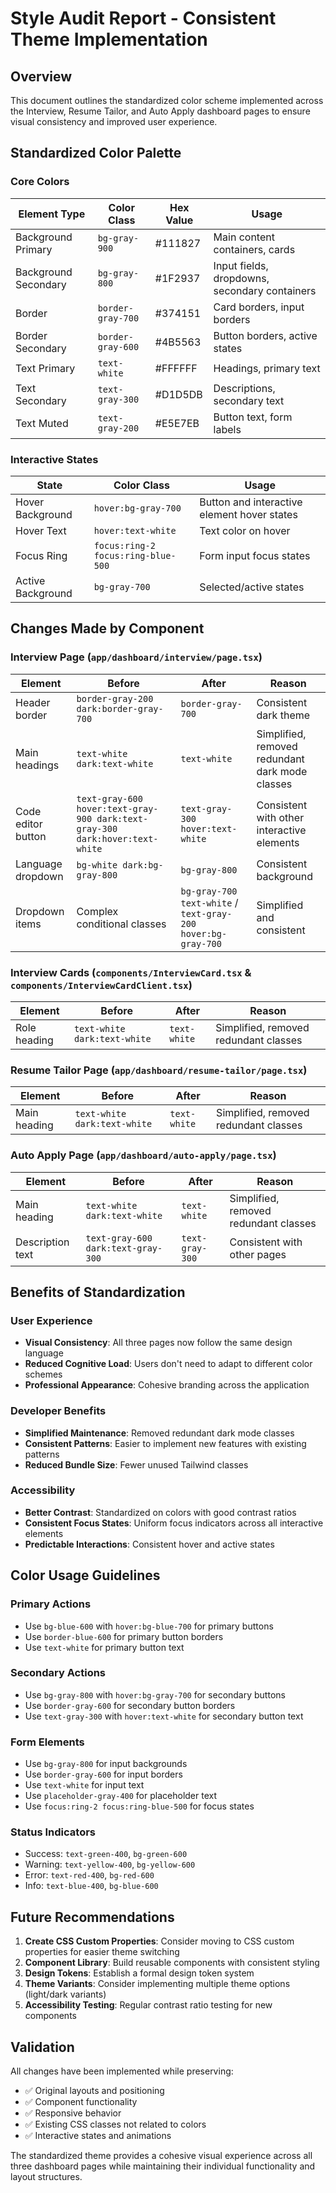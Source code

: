 # Style Audit Report - Consistent Theme Implementation

## Overview
This document outlines the standardized color scheme implemented across the Interview, Resume Tailor, and Auto Apply dashboard pages to ensure visual consistency and improved user experience.

## Standardized Color Palette

### Core Colors
| Element Type | Color Class | Hex Value | Usage |
|--------------|-------------|-----------|-------|
| Background Primary | `bg-gray-900` | #111827 | Main content containers, cards |
| Background Secondary | `bg-gray-800` | #1F2937 | Input fields, dropdowns, secondary containers |
| Border | `border-gray-700` | #374151 | Card borders, input borders |
| Border Secondary | `border-gray-600` | #4B5563 | Button borders, active states |
| Text Primary | `text-white` | #FFFFFF | Headings, primary text |
| Text Secondary | `text-gray-300` | #D1D5DB | Descriptions, secondary text |
| Text Muted | `text-gray-200` | #E5E7EB | Button text, form labels |

### Interactive States
| State | Color Class | Usage |
|-------|-------------|-------|
| Hover Background | `hover:bg-gray-700` | Button and interactive element hover states |
| Hover Text | `hover:text-white` | Text color on hover |
| Focus Ring | `focus:ring-2 focus:ring-blue-500` | Form input focus states |
| Active Background | `bg-gray-700` | Selected/active states |

## Changes Made by Component

### Interview Page (`app/dashboard/interview/page.tsx`)
| Element | Before | After | Reason |
|---------|--------|-------|--------|
| Header border | `border-gray-200 dark:border-gray-700` | `border-gray-700` | Consistent dark theme |
| Main headings | `text-white dark:text-white` | `text-white` | Simplified, removed redundant dark mode classes |
| Code editor button | `text-gray-600 hover:text-gray-900 dark:text-gray-300 dark:hover:text-white` | `text-gray-300 hover:text-white` | Consistent with other interactive elements |
| Language dropdown | `bg-white dark:bg-gray-800` | `bg-gray-800` | Consistent background |
| Dropdown items | Complex conditional classes | `bg-gray-700 text-white` / `text-gray-200 hover:bg-gray-700` | Simplified and consistent |

### Interview Cards (`components/InterviewCard.tsx` & `components/InterviewCardClient.tsx`)
| Element | Before | After | Reason |
|---------|--------|-------|--------|
| Role heading | `text-white dark:text-white` | `text-white` | Simplified, removed redundant classes |

### Resume Tailor Page (`app/dashboard/resume-tailor/page.tsx`)
| Element | Before | After | Reason |
|---------|--------|-------|--------|
| Main heading | `text-white dark:text-white` | `text-white` | Simplified, removed redundant classes |

### Auto Apply Page (`app/dashboard/auto-apply/page.tsx`)
| Element | Before | After | Reason |
|---------|--------|-------|--------|
| Main heading | `text-white dark:text-white` | `text-white` | Simplified, removed redundant classes |
| Description text | `text-gray-600 dark:text-gray-300` | `text-gray-300` | Consistent with other pages |

## Benefits of Standardization

### User Experience
- **Visual Consistency**: All three pages now follow the same design language
- **Reduced Cognitive Load**: Users don't need to adapt to different color schemes
- **Professional Appearance**: Cohesive branding across the application

### Developer Benefits
- **Simplified Maintenance**: Removed redundant dark mode classes
- **Consistent Patterns**: Easier to implement new features with existing patterns
- **Reduced Bundle Size**: Fewer unused Tailwind classes

### Accessibility
- **Better Contrast**: Standardized on colors with good contrast ratios
- **Consistent Focus States**: Uniform focus indicators across all interactive elements
- **Predictable Interactions**: Consistent hover and active states

## Color Usage Guidelines

### Primary Actions
- Use `bg-blue-600` with `hover:bg-blue-700` for primary buttons
- Use `border-blue-600` for primary button borders
- Use `text-white` for primary button text

### Secondary Actions
- Use `bg-gray-800` with `hover:bg-gray-700` for secondary buttons
- Use `border-gray-600` for secondary button borders
- Use `text-gray-300` with `hover:text-white` for secondary button text

### Form Elements
- Use `bg-gray-800` for input backgrounds
- Use `border-gray-600` for input borders
- Use `text-white` for input text
- Use `placeholder-gray-400` for placeholder text
- Use `focus:ring-2 focus:ring-blue-500` for focus states

### Status Indicators
- Success: `text-green-400`, `bg-green-600`
- Warning: `text-yellow-400`, `bg-yellow-600`
- Error: `text-red-400`, `bg-red-600`
- Info: `text-blue-400`, `bg-blue-600`

## Future Recommendations

1. **Create CSS Custom Properties**: Consider moving to CSS custom properties for easier theme switching
2. **Component Library**: Build reusable components with consistent styling
3. **Design Tokens**: Establish a formal design token system
4. **Theme Variants**: Consider implementing multiple theme options (light/dark variants)
5. **Accessibility Testing**: Regular contrast ratio testing for new components

## Validation

All changes have been implemented while preserving:
- ✅ Original layouts and positioning
- ✅ Component functionality
- ✅ Responsive behavior
- ✅ Existing CSS classes not related to colors
- ✅ Interactive states and animations

The standardized theme provides a cohesive visual experience across all three dashboard pages while maintaining their individual functionality and layout structures.
